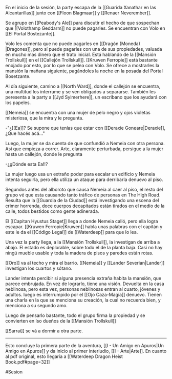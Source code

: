 
En el inicio de la sesión, la party escapa de la [[Guarida Xanathar en las Alcantarillas]] junto con [[Floon Blagmaar]] y [[Renaer Neverember]].

Se agrupo en [[Peabody's Ale]] para discutir el hecho de que sospechan que [[Volothamp Geddarm]] no puede pagarles. Se encuentran con Volo en [[El Portal Bostezante]].

Volo les comenta que no puede pagarles en [[Dragón (Moneda) |Dragones]], pero sí puede pagarles con una de sus propiedades, valuada en mucho mas dinero que el trato inicial. Está hablando de la [[Mansión Trollskull]] en el [[Callejón Trollskull]]. [[Kruwen Ferropie]] está bastante enojado por esto, por lo que se pelea con Volo. Se ofrece a mostrarles la mansión la mañana siguiente, pagándoles la noche en la posada del Portal Bosetzante.

Al día siguiente, camino a [[North Ward]], donde el callejón se encuentra, una multitud los interrume y se ven obligados a separarse. También les peresenta a la party a [[Jyd Sylmerhere]], un escribano que los ayudará con los papeles.

[[Nemeia]] se encuentra con una mujer de pelo negro y ojos violetas misteriosa, que la mira y le pregunta.

-"¿[[Ea]]? Se supone que tenías que estar con [[Deraxie Goneare|Deraxie]], ¿Que hacés acá..."

Luego, la mujer se da cuenta de que confundió a Nemeia con otra persona. Así que empieza a correr. Arte, claramente perturbada, persigue a la mujer hasta un callejón, donde le pregunta

-¿¡¡Dónde esta Ea!!?

La mujer luego usa un extraño poder para escalar un edificio y Nemeia intenta seguirla, pero ella utiliza un ataque para derribarla denuevo al piso.

Segundos antes del alboroto que causa Nemeia al caer al piso, el resto del grupo vé que esta causando tanto tráfico de personas en The High Road. Resulta que la [[Guardia de la Ciudad]] está investigando una escena del crimer horrenda, doce cuerpos decapitados están tirados en el medio de la calle, todos bestidos como gente adinerada.

El [[Capitan Hyustus Staget]] llega a donde Nemeia calló, pero ella logra escapar. [[Kruwen Ferropie|Kruwen]] habla unas palabras con el capitán y este le da el [[Código Legal]] de [[Waterdeep]] para que lo lea. 

Una vez la party llega, a la [[Mansión Trollskull]], la investigan de arriba a abajo. El estado es deplorable, sobre todo el de la planta baja. Casi no hay ningú mueble usable y toda la madera de pisos y paredes están rotas.

[[Oro]] va al techo y mira el barrio. [[Nemeia]] y [[Lander Severian|Lander]] investigan los cuartos y sótano.

Lander intenta percibir si alguna presencia extraña habita la mansión, que parece embrujada. En vez de lograrlo, tiene una visión. Devuelta en la casa neblinosa, pero esta vez, personas neblinosas entran al cuarto, jóvenes y adultos. luego es interrumpido por el [[Ojo Caza-Magia]] denuevo. Tienen una charla en la que se menciona su creación, la cual no recuerda bien, y menciona a su segundo amo.

Luego de pensarlo bastante, todo el grupo firma la propiedad y se convierten en lso dueños de la [[Mansión Trollskull]]

[[Sarrai]] se vá a dormir a otra parte.

---

Esto concluye la primera parte de la aventura, [[I - Un Amigo en Apuros|Un Amigo en Apuros]] y da inicio al primer interludio, [[I - Arte|Arte]]. En cuanto al pdf original, esto llegaría a [[Waterdeep Dragon Heist Book.pdf#page=32]]

#Sesion 